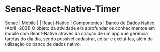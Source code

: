 # Senac-React-Native-Timer
Senac | Mobile | | React-Native | Componentes | Banco de Dados Nativo
(Abril -2021) O objeto da atividade era aprofundar os conhecimentoe em mobile com React-Native através da criação de um app que gerencia tarefas do dia dia, sendo possível cadastrar, editar e excluí-las, além da utilização do banco de dados nativo.
